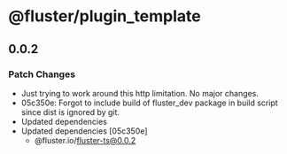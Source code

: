 # @fluster/plugin_template

## 0.0.2

### Patch Changes

- Just trying to work around this http limitation. No major changes.
- 05c350e: Forgot to include build of fluster_dev package in build script since dist is ignored by git.
- Updated dependencies
- Updated dependencies [05c350e]
  - @fluster.io/fluster-ts@0.0.2
